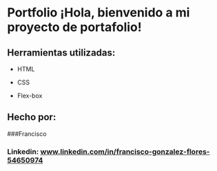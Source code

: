 # Portfolio ¡Hola, bienvenido a mi proyecto de portafolio!

## Herramientas utilizadas:

* HTML

* CSS

* Flex-box

## Hecho por:

###Francisco

### Linkedin: www.linkedin.com/in/francisco-gonzalez-flores-54650974

